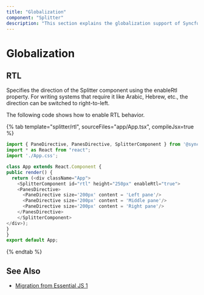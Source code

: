 ```yaml
---
title: "Globalization"
component: "Splitter"
description: "This section explains the globalization support of Syncfusion Splitter component."
---
```


# Globalization

## RTL

Specifies the direction of the Splitter component using the enableRtl property. For writing systems that require it like Arabic, Hebrew, etc., the direction can be switched to right-to-left.

The following code shows how to enable RTL behavior.

{% tab template="splitter/rtl", sourceFiles="app/App.tsx", compileJsx=true %}

```typescript
import { PaneDirective, PanesDirective, SplitterComponent } from '@syncfusion/ej2-react-layouts';
import * as React from "react";
import './App.css';

class App extends React.Component {
public render() {
  return (<div className="App">
    <SplitterComponent id="rtl" height="250px" enableRtl="true">
    <PanesDirective>
      <PaneDirective size='200px' content = 'Left pane'/>
      <PaneDirective size='200px' content = 'Middle pane'/>
      <PaneDirective size='200px' content = 'Right pane'/>
    </PanesDirective>
    </SplitterComponent>
</div>);
}
}
export default App;
```

{% endtab %}

## See Also

* [Migration from Essential JS 1](./ej1-api-migration)
